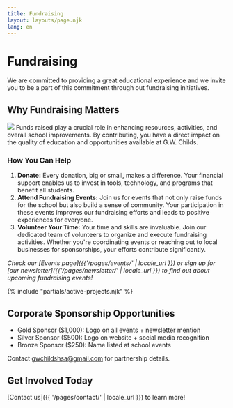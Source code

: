 ```yaml
---
title: Fundraising
layout: layouts/page.njk
lang: en
---
```


# Fundraising
We are committed to providing a great educational experience and we invite you to be a part of this commitment through out fundraising initiatives.

## Why Fundraising Matters

<span class="image right">![](/assets/images/childs_capital_projects_1.jpg)</span>
Funds raised play a crucial role in enhancing resources, activities, and overall school improvements. By contributing, you have a direct impact on the quality of education and opportunities available at G.W. Childs.

### How You Can Help
1. **Donate:** Every donation, big or small, makes a difference. Your financial support enables us to invest in tools, technology, and programs that benefit all students.
2. **Attend Fundraising Events:** Join us for events that not only raise funds for the school but also build a sense of community. Your participation in these events improves our fundraising efforts and leads to positive experiences for everyone.
3. **Volunteer Your Time:** Your time and skills are invaluable. Join our dedicated team of volunteers to organize and execute fundraising activities. Whether you're coordinating events or reaching out to local businesses for sponsorships, your efforts contribute significantly.

*Check our [Events page]({{'/pages/events/' | locale_url }}) or sign up for [our newsletter]({{'/pages/newsletter/' | locale_url }}) to find out about upcoming fundraising events!*

{% include "partials/active-projects.njk" %}

## Corporate Sponsorship Opportunities

* Gold Sponsor ($1,000): Logo on all events + newsletter mention
* Silver Sponsor ($500): Logo on website + social media recognition
* Bronze Sponsor ($250): Name listed at school events

Contact [gwchildshsa@gmail.com]('mailto:gwchildshsa.gmail.com') for partnership details.

## Get Involved Today
[Contact us]({{ '/pages/contact/' | locale_url }}) to learn more!